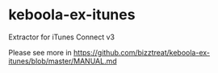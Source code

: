 # keboola-ex-itunes

Extractor for iTunes Connect v3

Please see more in https://github.com/bizztreat/keboola-ex-itunes/blob/master/MANUAL.md
